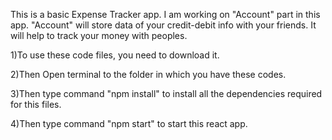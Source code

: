 This is a basic Expense Tracker app. I am working on "Account" part in this app. 
"Account" will store data of your credit-debit info with your friends. It will help to track your money with peoples.

1)To use these code files, you need to download it.

2)Then Open terminal to the folder in which you have these codes.

3)Then type command "npm install" to install all the dependencies required for this files.

4)Then type command "npm start" to start this react app.
